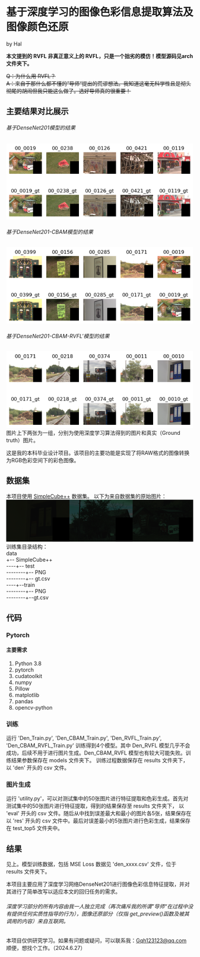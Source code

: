 # 基于深度学习的图像色彩信息提取算法及图像颜色还原
by Hal  

**本文提到的 RVFL 非真正意义上的 RVFL，只是一个拙劣的模仿！模型源码见arch文件夹下。**

~~Q：为什么用 RVFL？  
A：来自于那什么都不懂的”导师“提出的荒谬想法。我知道这毫无科学性且是彻头彻尾的胡闹但我只能这么做了。选好导师真的很重要！~~
## 主要结果对比展示
###### 基于DenseNet201模型的结果
![基于DenseNet201模型的结果](results%2Ftest_top5%2F0%2Fcopm_res.png)

###### 基于DenseNet201-CBAM模型的结果
![基于DenseNet-CBAM模型的结果](results%2Ftest_top5%2F1%2Fcopm_res.png)

###### 基于DenseNet201-CBAM-RVFL'模型的结果
![基于DenseNet-CBAM-RVFL‘的结果](results%2Ftest_top5%2F3%2Fcopm_res.png)  
图片上下两张为一组，分别为使用深度学习算法得到的图片和真实（Ground truth）图片。

这是我的本科毕业设计项目。该项目的主要功能是实现了将RAW格式的图像转换为RGB色彩空间下的彩色图像。

## 数据集
本项目使用 [SimpleCube++](https://github.com/Visillect/CubePlusPlus) 数据集。
以下为来自数据集的原始图片：
![SC++.png](results%2FSC%2B%2B.png)
训练集目录结构：  
data  
+-- SimpleCube++  
----+-- test  
--------+-- PNG  
--------+-- gt.csv  
----+--train  
--------+-- PNG  
--------+--gt.csv


## 代码
### Pytorch
#### 主要需求
1. Python 3.8
2. pytorch 
3. cudatoolkit
4. numpy
5. Pillow
6. matplotlib
7. pandas
8. opencv-python

### 训练
运行 'Den_Train.py', 'Den_CBAM_Train.py', 'Den_RVFL_Train.py', 'Den_CBAM_RVFL_Train.py' 
训练得到4个模型。其中 Den_RVFL 模型几乎不会成功，后续不用于进行图片生成。Den_CBAM_RVFL 模型也有较大可能失败。训练结果参数保存在 models 文件夹下。
训练过程数据保存在 results 文件夹下，以 'den' 开头的 csv 文件。

### 图片生成
运行 'utility.py'，可以对测试集中的50张图片进行特征提取和色彩生成。首先对测试集中的50张图片进行特征提取，得到的结果保存至 results 文件夹下，
以 'eval' 开头的 csv 文件。随后从中找到误差最大和最小的图片各5张，结果保存在以 'res' 开头的 csv 文件中。最后对误差最小的5张图片进行色彩生成，结果保存在 test_top5 文件夹中。

## 结果
见上。模型训练数据，包括 MSE Loss 数据见 'den_xxxx.csv' 文件，位于 results 文件夹下。

本项目主要应用了深度学习网络DenseNet201进行图像色彩信息特征提取，并对其进行了简单改写以适应本文的回归任务的需求。  
###### 深度学习部分的所有内容由我一人独立完成（再次痛斥我的所谓”导师“在过程中没有提供任何实质性指导的行为），图像还原部分（仅指 get_preview()函数及被其调用的内容）来自互联网。  
本项目仅供研究学习。如果有问题或疑问，可以联系我：Gqh123123@qq.com  
顺便，想找个工作。（2024.6.27）
